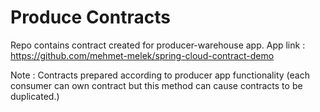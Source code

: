 # Produce Contracts

Repo contains contract created for producer-warehouse app.
App link : https://github.com/mehmet-melek/spring-cloud-contract-demo

Note : Contracts prepared according to producer app functionality
(each consumer can own contract but this method can cause contracts to be duplicated.)  
